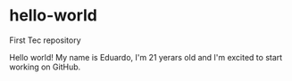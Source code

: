 # hello-world
First Tec repository

Hello world!
My name is Eduardo, I'm 21 yerars old and I'm excited to start working on GitHub.
